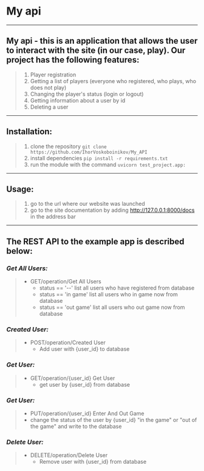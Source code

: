# **My api**
___
## My api - this is an application that allows the user to interact with the site (in our case, play). Our project has the following features:

> 1. Player registration
> 2. Getting a list of players (everyone who registered, who plays, who does not play)
> 3. Changing the player's status (login or logout)
> 4. Getting information about a user by id
> 5. Deleting a user
___

## Installation:

> 1. clone the repository  ```git clone https://github.com/IhorVoskoboinikov/My_API```
> 2. install dependencies ```pip install -r requirements.txt```
> 3. run the module with the command ```uvicorn test_project.app:```
___

## Usage:

> 1. go to the url where our website was launched
> 2. go to the site documentation by adding http://127.0.0.1:8000/docs in the address bar
___

## The REST API to the example app is described below:
### _Get All Users:_
> + GET/operation/Get All Users
>   + status == '--'  list all users who have registered from database
>   + status == 'in game'  list all users who in game now from database
>   + status == 'out game'  list all users who out game now from database

### _Created User:_
> + POST/operation/Created User
>   + Add user with {user_id} to database

### _Get User:_
> + GET/operation/{user_id} Get User
>   + get user by {user_id} from database

### _Get User:_
> +  PUT/operation/{user_id} Enter And Out Game
>   + change the status of the user by {user_id} "in the game" or "out of the game" and write to the database

### _Delete User:_
> + DELETE/operation/Delete User
>   + Remove user with {user_id} from database